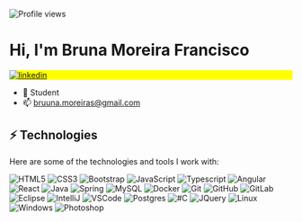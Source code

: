 <p align="left"> <img src="https://komarev.com/ghpvc/?username=BrunaMoreira&color=yellow" alt="Profile views"/> </p>
<h1 align="left">Hi, I'm Bruna Moreira Francisco</h1>

<p align="left" style="background:yellow">
<a href="https://www.linkedin.com/in/bruna-moreira-torres-francisco/" target="_blank">
<img align="center" src="https://img.shields.io/badge/BrunaMoreira-05122A?style=flat&logo=linkedin" alt="linkedin"/>
</a>
</p>

- 🔭 Student
- 📫 bruuna.moreiras@gmail.com

## ⚡ Technologies

Here are some of the technologies and tools I work with:

![HTML5](https://img.shields.io/badge/-HTML5-E34F26?style=flat-square&logo=html5&logoColor=white)
![CSS3](https://img.shields.io/badge/-CSS3-1572B6?style=flat-square&logo=css3)
![Bootstrap](https://img.shields.io/badge/-Bootstrap-563D7C?style=flat-square&logo=bootstrap)
![JavaScript](https://img.shields.io/badge/-JavaScript-black?style=flat-square&logo=javascript)
![Typescript](https://img.shields.io/badge/TypeScript-007ACC?style=flat-square&logo=typescript&logoColor=white)
![Angular](https://img.shields.io/badge/Angular-DD0031?style=flat-square&logo=angular&logoColor=white)
![React](https://img.shields.io/badge/React-20232A?style=flat-square&logo=react&logoColor=61DAFB)
![Java](https://img.shields.io/badge/Java-ED8B00?style=flat-square&logo=java&logoColor=white)
![Spring](https://img.shields.io/badge/Spring-6DB33F?style=flat-square&logo=spring&logoColor=white)
![MySQL](https://img.shields.io/badge/-MySQL-4479A1?style=flat-square&logo=mysql&logoColor=white)
![Docker](https://img.shields.io/badge/-Docker-2496ED?style=flat-square&logo=docker&logoColor=white)
![Git](https://img.shields.io/badge/GIT-E44C30?style=flat-square&logo=git&logoColor=white)
![GitHub](https://img.shields.io/badge/-GitHub-181717?style=flat-square&logo=github)
![GitLab](	https://img.shields.io/badge/GitLab-330F63?style=flat-square&logo=gitlab&logoColor=white)
![Eclipse](https://img.shields.io/badge/Eclipse-2C2255?style=flat-square&logo=eclipse&logoColor=white)
![IntelliJ](https://img.shields.io/badge/-IntelliJ%20IDEA-black?style=flat-square&logo=intellij-idea&logoColor=white)
![VSCode](https://img.shields.io/badge/-VSCode-007ACC?style=flat-square&logo=visual-studio-code&logoColor=white)
![Postgres](https://img.shields.io/badge/PostgreSQL-316192?style=flat-square&logo=postgresql&logoColor=white)
![#C](https://img.shields.io/badge/C%23-239120?style=flat-square&logo=c-sharp&logoColor=white)
![JQuery](https://img.shields.io/badge/jQuery-0769AD?style=flat-square&logo=jquery&logoColor=white)
![Linux](https://img.shields.io/badge/Linux-FCC624?style=flat-square&logo=linux&logoColor=black)
![Windows](https://img.shields.io/badge/Windows-0078D6?style=flat-square&logo=windows&logoColor=white)
![Photoshop](https://aleen42.github.io/badges/src/photoshop.svg)
